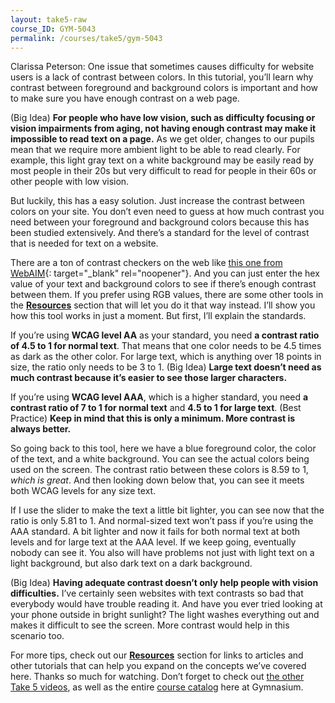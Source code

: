 ```yaml
---
layout: take5-raw
course_ID: GYM-5043
permalink: /courses/take5/gym-5043
---
```


Clarissa Peterson: One issue that sometimes causes difficulty for website users is a lack of contrast between colors. In this tutorial, you’ll learn why contrast between foreground and background colors is important and how to make sure you have enough contrast on a web page.

(Big Idea) **For people who have low vision, such as difficulty focusing or vision impairments from aging, not having enough contrast may make it impossible to read text on a page.** As we get older, changes to our pupils mean that we require more ambient light to be able to read clearly. For example, this light gray text on a white background may be easily read by most people in their 20s but very difficult to read for people in their 60s or other people with low vision.

But luckily, this has a easy solution. Just increase the contrast between colors on your site. You don’t even need to guess at how much contrast you need between your foreground and background colors because this has been studied extensively. And there’s a standard for the level of contrast that is needed for text on a website.

There are a ton of contrast checkers on the web like [this one from WebAIM][1]{: target="_blank" rel="noopener"}. And you can just enter the hex value of your text and background colors to see if there’s enough contrast between them. If you prefer using RGB values, there are some other tools in the [**Resources**](#tutorial-resources) section that will let you do it that way instead. I’ll show you how this tool works in just a moment. But first, I’ll explain the standards.

If you’re using **WCAG level AA** as your standard, you need **a contrast ratio of 4.5 to 1 for normal text**. That means that one color needs to be 4.5 times as dark as the other color. For large text, which is anything over 18 points in size, the ratio only needs to be 3 to 1. (Big Idea) **Large text doesn’t need as much contrast because it’s easier to see those larger characters.**

If you’re using **WCAG level AAA**, which is a higher standard, you need **a contrast ratio of 7 to 1 for normal text** and **4.5 to 1 for large text**. (Best Practice) **Keep in mind that this is only a minimum. More contrast is always better.**

So going back to this tool, here we have a blue foreground color, the color of the text, and a white background. You can see the actual colors being used on the screen. The contrast ratio between these colors is 8.59 to 1, *which is great*. And then looking down below that, you can see it meets both WCAG levels for any size text.

If I use the slider to make the text a little bit lighter, you can see now that the ratio is only 5.81 to 1. And normal-sized text won’t pass if you’re using the AAA standard. A bit lighter and now it fails for both normal text at both levels and for large text at the AAA level. If we keep going, eventually nobody can see it. You also will have problems not just with light text on a light background, but also dark text on a dark background.

(Big Idea) **Having adequate contrast doesn’t only help people with vision difficulties.** I’ve certainly seen websites with text contrasts so bad that everybody would have trouble reading it. And have you ever tried looking at your phone outside in bright sunlight? The light washes everything out and makes it difficult to see the screen. More contrast would help in this scenario too.

For more tips, check out our [**Resources**](#tutorial-resources) section for links to articles and other tutorials that can help you expand on the concepts we’ve covered here. Thanks so much for watching. Don’t forget to check out [the other Take 5 videos][2], as well as the entire [course catalog][3] here at Gymnasium.

[1]: https://webaim.org/resources/contrastchecker/
[2]: https://thegymnasium.com/courses/take5
[3]: https://thegymnasium.com/courses
